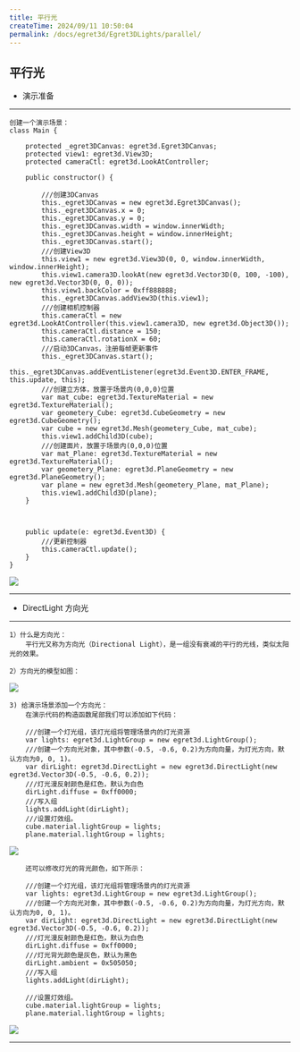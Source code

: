 ```yaml
---
title: 平行光
createTime: 2024/09/11 10:50:04
permalink: /docs/egret3d/Egret3DLights/parallel/
---
```

平行光
----------

* 演示准备

----------

	创建一个演示场景：
	class Main {
	
	    protected _egret3DCanvas: egret3d.Egret3DCanvas;
	    protected view1: egret3d.View3D;
	    protected cameraCtl: egret3d.LookAtController;
	
	    public constructor() {
	
	        ///创建3DCanvas
	        this._egret3DCanvas = new egret3d.Egret3DCanvas();
	        this._egret3DCanvas.x = 0;
	        this._egret3DCanvas.y = 0;
	        this._egret3DCanvas.width = window.innerWidth;
	        this._egret3DCanvas.height = window.innerHeight;
	        this._egret3DCanvas.start();
	        ///创建View3D
	        this.view1 = new egret3d.View3D(0, 0, window.innerWidth, window.innerHeight);
	        this.view1.camera3D.lookAt(new egret3d.Vector3D(0, 100, -100), new egret3d.Vector3D(0, 0, 0));
	        this.view1.backColor = 0xff888888;
	        this._egret3DCanvas.addView3D(this.view1);
	        ///创建相机控制器
	        this.cameraCtl = new egret3d.LookAtController(this.view1.camera3D, new egret3d.Object3D());
	        this.cameraCtl.distance = 150;
	        this.cameraCtl.rotationX = 60;
	        ///启动3DCanvas，注册每帧更新事件
	        this._egret3DCanvas.start();
	        this._egret3DCanvas.addEventListener(egret3d.Event3D.ENTER_FRAME, this.update, this);
	        ///创建立方体，放置于场景内(0,0,0)位置
	        var mat_cube: egret3d.TextureMaterial = new egret3d.TextureMaterial();
	        var geometery_Cube: egret3d.CubeGeometry = new egret3d.CubeGeometry();
	        var cube = new egret3d.Mesh(geometery_Cube, mat_cube);
	        this.view1.addChild3D(cube);
	        ///创建面片，放置于场景内(0,0,0)位置
	        var mat_Plane: egret3d.TextureMaterial = new egret3d.TextureMaterial();
	        var geometery_Plane: egret3d.PlaneGeometry = new egret3d.PlaneGeometry();
	        var plane = new egret3d.Mesh(geometery_Plane, mat_Plane);
	        this.view1.addChild3D(plane);
	    }
	
	
	    
	    public update(e: egret3d.Event3D) {
	        ///更新控制器
	        this.cameraCtl.update();
	    }
	}  

![](Img_1.png)

----------

* DirectLight 方向光

----------

	1）什么是方向光：
		平行光又称为方向光（Directional Light），是一组没有衰减的平行的光线，类似太阳光的效果。

	2）方向光的模型如图：
![](Img_2.jpg)

	3) 给演示场景添加一个方向光：
		在演示代码的构造函数尾部我们可以添加如下代码：

    	///创建一个灯光组，该灯光组将管理场景内的灯光资源
        var lights: egret3d.LightGroup = new egret3d.LightGroup();
        ///创建一个方向光对象，其中参数(-0.5, -0.6, 0.2)为方向向量，为灯光方向，默认方向为0, 0, 1)。
        var dirLight: egret3d.DirectLight = new egret3d.DirectLight(new egret3d.Vector3D(-0.5, -0.6, 0.2));
        ///灯光漫反射颜色是红色，默认为白色
        dirLight.diffuse = 0xff0000;
        ///写入组
        lights.addLight(dirLight);
        ///设置灯效组。
        cube.material.lightGroup = lights;
        plane.material.lightGroup = lights;
![](Img_3.png)  

		还可以修改灯光的背光颜色，如下所示：  

 		///创建一个灯光组，该灯光组将管理场景内的灯光资源
        var lights: egret3d.LightGroup = new egret3d.LightGroup();
        ///创建一个方向光对象，其中参数(-0.5, -0.6, 0.2)为方向向量，为灯光方向，默认方向为0, 0, 1)。
        var dirLight: egret3d.DirectLight = new egret3d.DirectLight(new egret3d.Vector3D(-0.5, -0.6, 0.2));
        ///灯光漫反射颜色是红色，默认为白色
        dirLight.diffuse = 0xff0000;
        ///灯光背光颜色是灰色，默认为黑色
        dirLight.ambient = 0x505050;
        ///写入组
        lights.addLight(dirLight);

        ///设置灯效组。
        cube.material.lightGroup = lights;
        plane.material.lightGroup = lights;
![](Img_4.png)  

----------